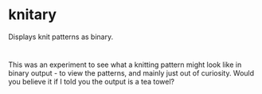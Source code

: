 # knitary
Displays knit patterns as binary.
#
This was an experiment to see what a knitting pattern might look like in binary output - to view the patterns, and mainly just out of curiosity. Would you believe it if I told you the output is a tea towel?
